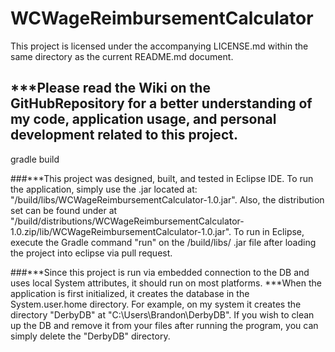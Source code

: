 # WCWageReimbursementCalculator
This project is licensed under the accompanying LICENSE.md within the same directory as the current README.md document.
## ***Please read the Wiki on the GitHubRepository for a better understanding of my code, application usage, and personal development related to this project.
gradle build

###***This project was designed, built, and tested in Eclipse IDE. To run the application, simply use the .jar located at: "/build/libs/WCWageReimbursementCalculator-1.0.jar".
Also, the distribution set can be found under at "/build/distributions/WCWageReimbursementCalculator-1.0.zip/lib/WCWageReimbursementCalculator-1.0.jar".
To run in Eclipse, execute the Gradle command "run" on the /build/libs/ .jar file after loading the project into eclipse via pull request. 

###***Since this project is run via embedded connection to the DB and uses local System attributes, it should run on most platforms.
***When the application is first initialized, it creates the database in the System.user.home directory. For example, on my system it creates the directory "DerbyDB"
at "C:\Users\Brandon\DerbyDB". If you wish to clean up the DB and remove it from your files after running the program, you can simply delete the "DerbyDB" directory.
